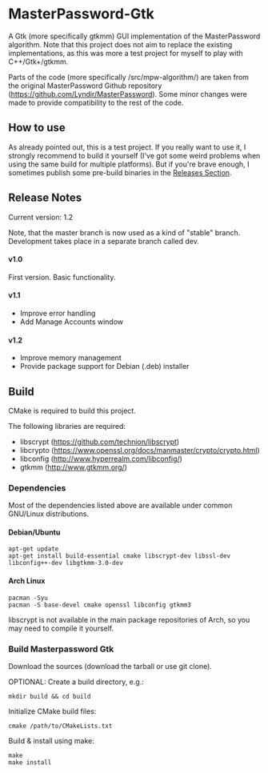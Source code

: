 # MasterPassword-Gtk
A Gtk (more specifically gtkmm) GUI implementation of the MasterPassword algorithm. Note that this project does not aim to replace the existing implementations, as this was more a test project for myself to play with C++/Gtk+/gtkmm. 

Parts of the code (more specifically /src/mpw-algorithm/) are taken from the original MasterPassword Github repository (https://github.com/Lyndir/MasterPassword). Some minor changes were made to provide compatibility to the rest of the code.

## How to use

As already pointed out, this is a test project. If you really want to use it, I strongly recommend to build it yourself (I've got some weird problems when using the same build for multiple platforms). But if you're brave enough, I sometimes publish some pre-build binaries in the [Releases Section](https://github.com/0xdelta/MasterPassword-Gtk/releases).


## Release Notes

Current version: 1.2

Note, that the master branch is now used as a kind of "stable" branch. Development takes place in a separate branch called dev.

#### v1.0
First version. Basic functionality.

#### v1.1
* Improve error handling
* Add Manage Accounts window

#### v1.2
* Improve memory management
* Provide package support for Debian (.deb) installer

## Build
CMake is required to build this project.

The following libraries are required:
* libscrypt (https://github.com/technion/libscrypt)
* libcrypto (https://www.openssl.org/docs/manmaster/crypto/crypto.html)
* libconfig (http://www.hyperrealm.com/libconfig/)
* gtkmm (http://www.gtkmm.org/)

### Dependencies

Most of the dependencies listed above are available under common GNU/Linux distributions.

#### Debian/Ubuntu

    apt-get update
    apt-get install build-essential cmake libscrypt-dev libssl-dev libconfig++-dev libgtkmm-3.0-dev

#### Arch Linux

    pacman -Syu
    pacman -S base-devel cmake openssl libconfig gtkmm3

libscrypt is not available in the main package repositories of Arch, so you may need to compile it yourself.

### Build Masterpassword Gtk

Download the sources (download the tarball or use git clone).

OPTIONAL: Create a build directory, e.g.:

    mkdir build && cd build

Initialize CMake build files:

    cmake /path/to/CMakeLists.txt

Build & install using make:

    make
    make install
